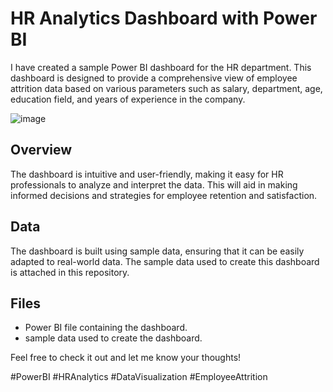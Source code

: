 # HR Analytics Dashboard with Power BI

I have created a sample Power BI dashboard for the HR department. This dashboard is designed to provide a comprehensive view of employee attrition data based on various parameters such as salary, department, age, education field, and years of experience in the company.

![image](https://github.com/nakulnalwa/HR-Analytics-PowerBI/assets/47208563/239857bd-3af3-46d2-86a7-f4e2919aa14a)


## Overview

The dashboard is intuitive and user-friendly, making it easy for HR professionals to analyze and interpret the data. This will aid in making informed decisions and strategies for employee retention and satisfaction.

## Data

The dashboard is built using sample data, ensuring that it can be easily adapted to real-world data. The sample data used to create this dashboard is attached in this repository.

## Files

- Power BI file containing the dashboard.
- sample data used to create the dashboard.


Feel free to check it out and let me know your thoughts!

#PowerBI #HRAnalytics #DataVisualization #EmployeeAttrition
